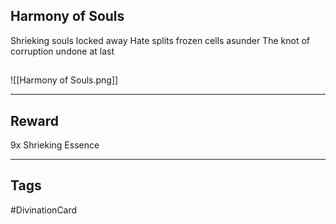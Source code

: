 ## Harmony of Souls
Shrieking souls locked away 
Hate splits frozen cells asunder 
The knot of corruption
undone at last
## 
![[Harmony of Souls.png]]

---
## Reward
9x Shrieking Essence

---
## Tags
#DivinationCard